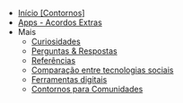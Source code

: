 * [Início [Contornos]](#/contornos)
* [Apps - Acordos Extras](/#/apps.md)
* Mais
  * [Curiosidades](/#/curiosidades.md)
  * [Perguntas & Respostas](/#/perguntas-&-respostas.md)
  * [Referências](/#/referências.md)
  * [Comparação entre tecnologias sociais](/#/Compara%C3%A7%C3%A3o-entre-tecnologias-sociais.md)
  * [Ferramentas digitais](/#/Ferramentas-digitais.md)
  * [Contornos para Comunidades](/#/contornos-para-comunidades.md)
